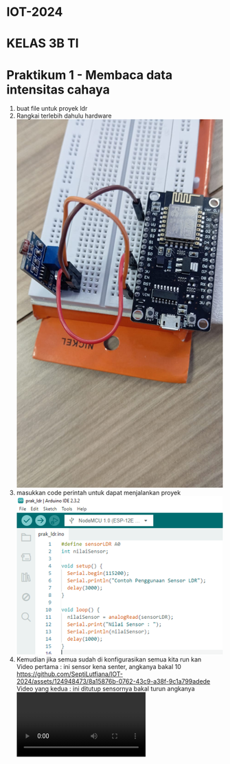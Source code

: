 # IOT-2024
# KELAS 3B TI

# Praktikum 1 - Membaca data intensitas cahaya

1. buat file untuk proyek ldr
2. Rangkai terlebih dahulu hardware <br>
![](./ss%20iot/hardware-ldr.jpg)
3. masukkan code perintah untuk dapat menjalankan proyek <br>
![](./ss%20iot/prak_ldr.PNG)
4. Kemudian jika semua sudah di konfigurasikan semua kita run kan <br>
Video pertama : ini sensor kena senter, angkanya bakal 10 <br>
https://github.com/SeptiLutfiana/IOT-2024/assets/124948473/8a15876b-0762-43c9-a38f-9c1a799adede <br>
Video yang kedua : ini ditutup sensornya bakal turun angkanya <br>
<video controls src="ini_ditutup_sensornya_bakal_turun_angkanya.mp4" title="Title"></video>
